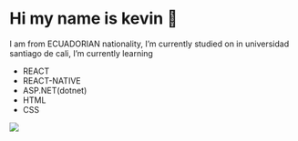 # Hi my name is kevin 👋
I am from ECUADORIAN nationality, I’m currently studied on in universidad santiago de cali, 
I’m currently learning 

* REACT
* REACT-NATIVE
* ASP.NET(dotnet)
* HTML
* CSS

![](icono-kevin.png)
<!--
**kevins29/kevins29** is a ✨ _special_ ✨ repository because its `README.md` (this file) appears on your GitHub profile.

Here are some ideas to get you started:

- 🔭 I’m currently working on ...
- 🌱 I’m currently learning ...
- 👯 I’m looking to collaborate on ...
- 🤔 I’m looking for help with ...
- 💬 Ask me about ...
- 📫 How to reach me: ...
- 😄 Pronouns: ...
- ⚡ Fun fact: ...
-->
